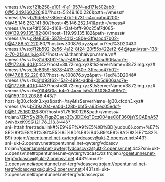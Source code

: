 
vmess://ws:c721b258-e101-41e1-9574-ad171e502ab8-0@5.249.160.226:80/?host=5.249.160.226&path=/vmess#
vmess://ws:b29defe7-36ee-47bf-b731-c4cccabc4200-0@45.146.252.141:80/?host=45.146.252.141&path=/vmess#
vmess://ws:e7df0582-d168-43af-bfff-90c25af7d085-0@139.99.135.182:80/?host=139.99.135.182&path=/vmess#
vmess://ws:c9fe8359-5878-4413-c80e-3ffeabc47b02-0@47.88.52.220:80/?host=w.800876.xyz&path=/?ed%3D2048#
vmess://ws:d7f2b592-2e56-4a12-8f24-20f55b422ef2-64@tgunivstar-138-2-70-213.sslip.io:80/?host=vn3.thanhhaivpn.name.vn#
vmess://ws+tls:81d93f62-15a2-4994-adb9-0b5d906aac7e-0@172.66.40.10:443/?host=38.72img.xyz&tlsServerName=38.72img.xyz#
vmess://ws:c9fe8359-5878-4413-c80e-3ffeabc47b02-0@47.88.52.220:80/?host=w.800876.xyz&path=/?ed%3D2048#
vmess://ws+tls:81d93f62-15a2-4994-adb9-0b5d906aac7e-0@172.66.40.10:443/?host=38.72img.xyz&tlsServerName=38.72img.xyz#
vmess://ws+tls:91646f9a-b4e9-4aca-bfe3-8892b3e58fe7-0@159.100.206.88:443/?host=lg30.cfcdn3.xyz&path=/ray&tlsServerName=lg30.cfcdn3.xyz#
vmess://ws:b739a204-ea0d-428b-bbf5-a632ec05edcf-0@51.75.160.126:80/?host=51.75.160.126&path=/vmess#
trojan://ZRYSly2IRuFlgpZCaep3Ey3DDXqTDczO04aeC8F36OjaYSCABnA573wN8xxK9S@121.78.213.3:443?sni=httah.freetrade.link#%E9%9F%A9%E5%9B%BD(yudou66.com+%E7%8E%89%E8%B1%86%E5%85%8D%E8%B4%B9%E8%8A%82%E7%82%B9)
trojan://opentunnel.net-qwtergfvdcascv@ukt-2.opensvr.net:443?sni=ukt-2.opensvr.net#opentunnel.net-qwtergfvdcascv
trojan://opentunnel.net-qwtergfvdcascvxz@ukt-2.opensvr.net:443?sni=ukt-2.opensvr.net#opentunnel.net-qwtergfvdcascvxz
trojan://opentunnel.net-tergfvdcascvq@ukt-2.opensvr.net:443?sni=ukt-2.opensvr.net#opentunnel.net-tergfvdcascvq
trojan://opentunnel.net-tergfvdcascvqzxs@ukt-2.opensvr.net:443?sni=ukt-2.opensvr.net#opentunnel.net-tergfvdcascvqzxs
